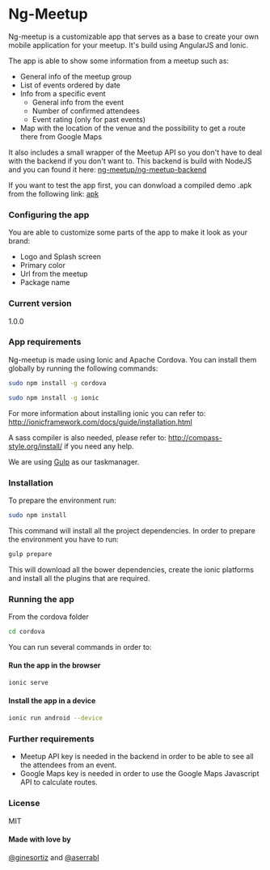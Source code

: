 # Ng-Meetup

Ng-meetup is a customizable app that serves as a base to create your own mobile application for your meetup. It's build using AngularJS and Ionic.

The app is able to show some information from a meetup such as:

- General info of the meetup group
- List of events ordered by date
- Info from a specific event
	- General info from the event
	- Number of confirmed attendees
	- Event rating (only for past events)
- Map with the location of the venue and the possibility to get a route there from Google Maps

It also includes a small wrapper of the Meetup API so you don't have to deal with the backend if you don't want to. This backend is build with NodeJS and you can found it here: [ng-meetup/ng-meetup-backend]

If you want to test the app first, you can donwload a compiled demo .apk from the following link: [apk]

### Configuring the app

You are able to customize some parts of the app to make it look as your brand:
- Logo and Splash screen
- Primary color
- Url from the meetup
- Package name

### Current version
1.0.0

### App requirements

Ng-meetup is made using Ionic and Apache Cordova. You can install them globally by running the following commands:
```sh
sudo npm install -g cordova
```
```sh
sudo npm install -g ionic
```
For more information about installing ionic you can refer to: http://ionicframework.com/docs/guide/installation.html

A sass compiler is also needed, please refer to: http://compass-style.org/install/ if you need any help.

We are using [Gulp] as our taskmanager.

### Installation

To prepare the environment run:
```sh
sudo npm install
```
This command will install all the project dependencies. In order to prepare the environment you have to run: 
```sh
gulp prepare 
```
This will download all the bower dependencies, create the ionic platforms and install all the plugins that are required.

### Running the app

From the cordova folder
```sh
cd cordova 
```
You can run several commands in order to:

#### Run the app in the browser
```sh
ionic serve 
```

#### Install the app in a device
```sh
ionic run android --device 
```

### Further requirements

* Meetup API key is needed in the backend in order to be able to see all the attendees from an event.
* Google Maps key is needed in order to use the Google Maps Javascript API to calculate routes.

### License
MIT

#### Made with love by 
[@ginesortiz] and [@aserrabl]


[@ginesortiz]:<https://twitter.com/ginesortiz>
[@aserrabl]:<https://twitter.com/aserrabl>
[ng-meetup/ng-meetup-backend]: <https://github.com/NgMeetup/ng-meetup-server>
[apk]:<https://mega.nz/#!NcMBiZYY!bQFFaaZaInXNPSWYsJnlkT_-lVbnMqnClU870YrOz3U>
[Gulp]: <http://gulpjs.com>



